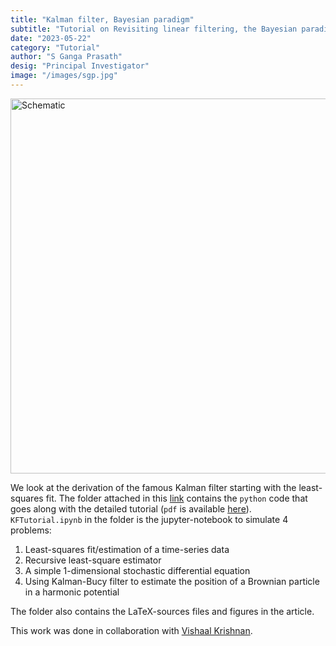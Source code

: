 ```yaml
---
title: "Kalman filter, Bayesian paradigm"
subtitle: "Tutorial on Revisiting linear filtering, the Bayesian paradigm & optimal state estimation."
date: "2023-05-22"
category: "Tutorial"
author: "S Ganga Prasath"
desig: "Principal Investigator"
image: "/images/sgp.jpg"
---
```


<div class="flex justify-center items-center">
<img src="/images/KFSchematicBig.png" alt="Schematic" width="600"/>
</div>

We look at the derivation of the famous Kalman filter starting with the least-squares fit.
The folder attached in this [link](https://github.com/sgangaprasath/KFTutorial/tree/main) contains the `python` code that goes along with the detailed tutorial (`pdf` is available [here](https://github.com/sgangaprasath/Publications/raw/master/KFTutorial.pdf)).
`KFTutorial.ipynb` in the folder is the jupyter-notebook to simulate 4 problems:
<ol>
  <li>Least-squares fit/estimation of a time-series data</li>
  <li>Recursive least-square estimator </li>
  <li>A simple 1-dimensional stochastic differential equation</li>
  <li>Using Kalman-Bucy filter to estimate the position of a Brownian particle in a harmonic potential</li>
</ol>

 The folder also contains the LaTeX-sources files and figures in the article.

 This work was done in collaboration with [Vishaal Krishnan](https://vishaal-krishnan.github.io).


